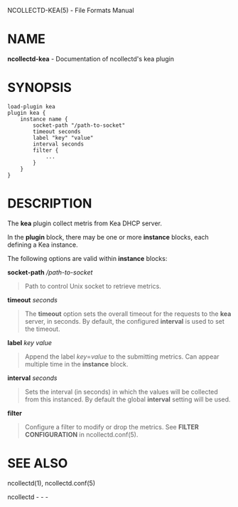 NCOLLECTD-KEA(5) - File Formats Manual

# NAME

**ncollectd-kea** - Documentation of ncollectd's kea plugin

# SYNOPSIS

	load-plugin kea
	plugin kea {
	    instance name {
	        socket-path "/path-to-socket"
	        timeout seconds
	        label "key" "value"
	        interval seconds
	        filter {
	            ...
	        }
	    }
	}

# DESCRIPTION

The **kea** plugin collect metris from Kea DHCP server.

In the **plugin** block, there may be one or more **instance** blocks,
each defining a Kea instance.

The following options are valid within **instance** blocks:

**socket-path** */path-to-socket*

> Path to control Unix socket to retrieve metrics.

**timeout** *seconds*

> The **timeout** option sets the overall timeout for the requests to
> the **kea** server, in seconds.
> By default, the configured **interval** is used to set the timeout.

**label** *key* *value*

> Append the label *key*=*value* to the submitting metrics.
> Can appear multiple time in the **instance** block.

**interval** *seconds*

> Sets the interval (in seconds) in which the values will be collected from this
> instanced.
> By default the global **interval** setting will be used.

**filter**

> Configure a filter to modify or drop the metrics.
> See **FILTER CONFIGURATION** in
> ncollectd.conf(5).

# SEE ALSO

ncollectd(1),
ncollectd.conf(5)

ncollectd - - -
